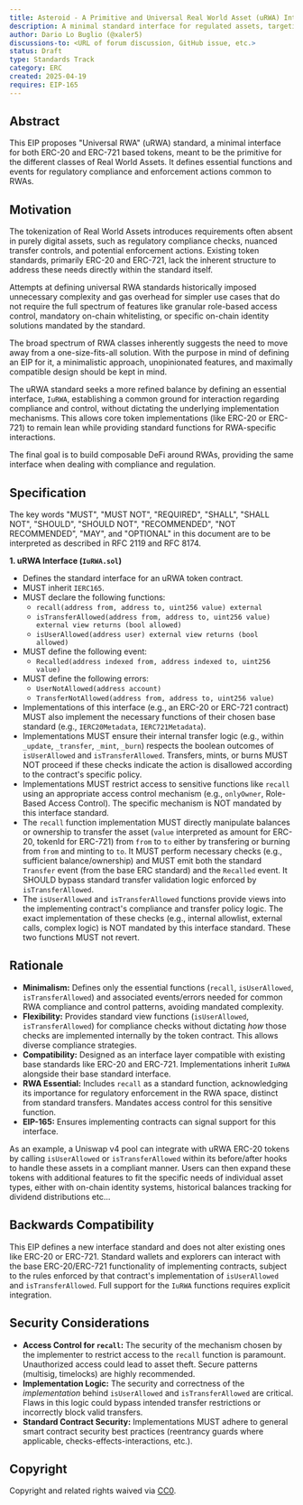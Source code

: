 ```yaml
---
title: Asteroid - A Primitive and Universal Real World Asset (uRWA) Interface
description: A minimal standard interface for regulated assets, targeting the broad spectrum of RWAs.
author: Dario Lo Buglio (@xaler5)
discussions-to: <URL of forum discussion, GitHub issue, etc.>
status: Draft
type: Standards Track
category: ERC
created: 2025-04-19
requires: EIP-165
---
```


## Abstract

This EIP proposes "Universal RWA" (uRWA) standard, a minimal interface for both ERC-20 and ERC-721 based tokens, meant to be the primitive for the different classes of Real World Assets. It defines essential functions and events for regulatory compliance and enforcement actions common to RWAs.

## Motivation

The tokenization of Real World Assets introduces requirements often absent in purely digital assets, such as regulatory compliance checks, nuanced transfer controls, and potential enforcement actions. Existing token standards, primarily ERC-20 and ERC-721, lack the inherent structure to address these needs directly within the standard itself.

Attempts at defining universal RWA standards historically imposed unnecessary complexity and gas overhead for simpler use cases that do not require the full spectrum of features like granular role-based access control, mandatory on-chain whitelisting, or specific on-chain identity solutions mandated by the standard.

The broad spectrum of RWA classes inherently suggests the need to move away from a one-size-fits-all solution. With the purpose in mind of defining an EIP for it, a minimalistic approach, unopinionated features, and maximally compatible design should be kept in mind.

The uRWA standard seeks a more refined balance by defining an essential interface, `IuRWA`, establishing a common ground for interaction regarding compliance and control, without dictating the underlying implementation mechanisms. This allows core token implementations (like ERC-20 or ERC-721) to remain lean while providing standard functions for RWA-specific interactions.

The final goal is to build composable DeFi around RWAs, providing the same interface when dealing with compliance and regulation.

## Specification

The key words "MUST", "MUST NOT", "REQUIRED", "SHALL", "SHALL NOT", "SHOULD", "SHOULD NOT", "RECOMMENDED", "NOT RECOMMENDED", "MAY", and "OPTIONAL" in this document are to be interpreted as described in RFC 2119 and RFC 8174.

**1. uRWA Interface (`IuRWA.sol`)**

*   Defines the standard interface for an uRWA token contract.
*   MUST inherit `IERC165`.
*   MUST declare the following functions:
    *   `recall(address from, address to, uint256 value) external`
    *   `isTransferAllowed(address from, address to, uint256 value) external view returns (bool allowed)`
    *   `isUserAllowed(address user) external view returns (bool allowed)`
*   MUST define the following event:
    *   `Recalled(address indexed from, address indexed to, uint256 value)`
*   MUST define the following errors:
    *   `UserNotAllowed(address account)`
    *   `TransferNotAllowed(address from, address to, uint256 value)`
*   Implementations of this interface (e.g., an ERC-20 or ERC-721 contract) MUST also implement the necessary functions of their chosen base standard (e.g., `IERC20Metadata`, `IERC721Metadata`).
*   Implementations MUST ensure their internal transfer logic (e.g., within `_update`, `_transfer`, `_mint`, `_burn`) respects the boolean outcomes of `isUserAllowed` and `isTransferAllowed`. Transfers, mints, or burns MUST NOT proceed if these checks indicate the action is disallowed according to the contract's specific policy.
*   Implementations MUST restrict access to sensitive functions like `recall` using an appropriate access control mechanism (e.g., `onlyOwner`, Role-Based Access Control). The specific mechanism is NOT mandated by this interface standard.
*   The `recall` function implementation MUST directly manipulate balances or ownership to transfer the asset (`value` interpreted as amount for ERC-20, tokenId for ERC-721) from `from` to `to` either by transfering or burning from `from` and minting to `to`. It MUST perform necessary checks (e.g., sufficient balance/ownership) and MUST emit both the standard `Transfer` event (from the base ERC standard) and the `Recalled` event. It SHOULD bypass standard transfer validation logic enforced by `isTransferAllowed`.
*   The `isUserAllowed` and `isTransferAllowed` functions provide views into the implementing contract's compliance and transfer policy logic. The exact implementation of these checks (e.g., internal allowlist, external calls, complex logic) is NOT mandated by this interface standard. These two functions MUST not revert.

## Rationale

*   **Minimalism:** Defines only the essential functions (`recall`, `isUserAllowed`, `isTransferAllowed`) and associated events/errors needed for common RWA compliance and control patterns, avoiding mandated complexity.
*   **Flexibility:** Provides standard view functions (`isUserAllowed`, `isTransferAllowed`) for compliance checks without dictating *how* those checks are implemented internally by the token contract. This allows diverse compliance strategies.
*   **Compatibility:** Designed as an interface layer compatible with existing base standards like ERC-20 and ERC-721. Implementations inherit `IuRWA` alongside their base standard interface.
*   **RWA Essential:** Includes `recall` as a standard function, acknowledging its importance for regulatory enforcement in the RWA space, distinct from standard transfers. Mandates access control for this sensitive function.
*   **EIP-165:** Ensures implementing contracts can signal support for this interface.

As an example, a Uniswap v4 pool can integrate with uRWA ERC-20 tokens by calling `isUserAllowed` or `isTransferAllowed` within its before/after hooks to handle these assets in a compliant manner. Users can then expand these tokens with additional features to fit the specific needs of individual asset types, either with on-chain identity systems, historical balances tracking for dividend distributions etc...

## Backwards Compatibility

This EIP defines a new interface standard and does not alter existing ones like ERC-20 or ERC-721. Standard wallets and explorers can interact with the base ERC-20/ERC-721 functionality of implementing contracts, subject to the rules enforced by that contract's implementation of `isUserAllowed` and `isTransferAllowed`. Full support for the `IuRWA` functions requires explicit integration.

## Security Considerations

*   **Access Control for `recall`:** The security of the mechanism chosen by the implementer to restrict access to the `recall` function is paramount. Unauthorized access could lead to asset theft. Secure patterns (multisig, timelocks) are highly recommended.
*   **Implementation Logic:** The security and correctness of the *implementation* behind `isUserAllowed` and `isTransferAllowed` are critical. Flaws in this logic could bypass intended transfer restrictions or incorrectly block valid transfers.
*   **Standard Contract Security:** Implementations MUST adhere to general smart contract security best practices (reentrancy guards where applicable, checks-effects-interactions, etc.).

## Copyright

Copyright and related rights waived via [CC0](https://creativecommons.org/publicdomain/zero/1.0/).